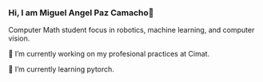 ### Hi, I am Miguel Angel Paz Camacho👋

Computer Math student focus in robotics, machine learning, and computer vision. 

🔭 I’m currently working on my profesional practices at Cimat.

🌱 I’m currently learning pytorch.


<!--
**MiguelPazCamacho/MiguelPazCamacho** is a ✨ _special_ ✨ repository because its `README.md` (this file) appears on your GitHub profile.

Here are some ideas to get you started:

- 🔭 I’m currently working on ...
- 🌱 I’m currently learning ...
- 👯 I’m looking to collaborate on ...
- 🤔 I’m looking for help with ...
- 💬 Ask me about ...
- 📫 How to reach me: ...
- 😄 Pronouns: ...
- ⚡ Fun fact: ...
-->
